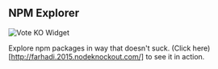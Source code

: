 ## NPM Explorer 
![Vote KO Widget](http://f.cl.ly/items/1n3g0W0F0G3V0i0d0321/Screen%20Shot%202012-11-04%20at%2010.01.36%20AM.png)

Explore npm packages in way that doesn't suck.
(Click here)[http://farhadi.2015.nodeknockout.com/] to see it in action.
